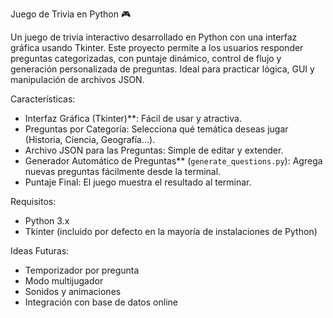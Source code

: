 Juego de Trivia en Python 🎮

Un juego de trivia interactivo desarrollado en Python con una interfaz gráfica usando Tkinter. 
Este proyecto permite a los usuarios responder preguntas categorizadas, con puntaje dinámico, control de flujo y generación personalizada de preguntas. 
Ideal para practicar lógica, GUI y manipulación de archivos JSON.


Características:

- Interfaz Gráfica (Tkinter)**: Fácil de usar y atractiva.
- Preguntas por Categoría: Selecciona qué temática deseas jugar (Historia, Ciencia, Geografía...).
- Archivo JSON para las Preguntas: Simple de editar y extender.
- Generador Automático de Preguntas** (`generate_questions.py`): Agrega nuevas preguntas fácilmente desde la terminal.
- Puntaje Final: El juego muestra el resultado al terminar.

Requisitos:
- Python 3.x
- Tkinter (incluido por defecto en la mayoría de instalaciones de Python)

Ideas Futuras:
- Temporizador por pregunta
- Modo multijugador
- Sonidos y animaciones
- Integración con base de datos online
